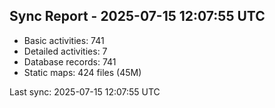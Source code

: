 ## Sync Report - 2025-07-15 12:07:55 UTC

- Basic activities: 741
- Detailed activities: 7
- Database records: 741
- Static maps: 424 files (45M)

Last sync: 2025-07-15 12:07:55 UTC
